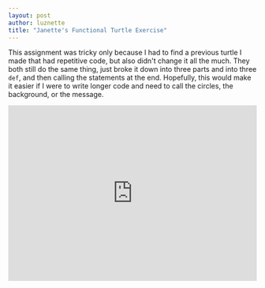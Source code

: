 ```yaml
---
layout: post
author: luznette
title: "Janette's Functional Turtle Exercise"
---
```


This assignment was tricky only because I had to find a previous turtle I made that had repetitive code, but also didn't change it all the much. They both still do the same thing, just broke it down into three parts and into three ```def```, and then calling the statements at the end. Hopefully, this would make it easier if I were to write longer code and need to call the circles, the background, or the message.

<iframe src="https://trinket.io/embed/python/7a65972d37" width="100%" height="356" frameborder="0" marginwidth="0" marginheight="0" allowfullscreen></iframe>
